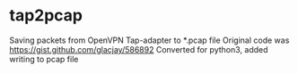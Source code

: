 # tap2pcap
Saving packets from OpenVPN Tap-adapter to *.pcap file
Original code was https://gist.github.com/glacjay/586892
Converted for python3, added writing to pcap file
